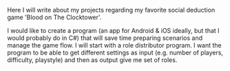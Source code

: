 Here I will write about my projects regarding my favorite social deduction game 'Blood on The Clocktower'.

I would like to create a program (an app for Android & iOS ideally, but that I would probably do in C#) that will save time preparing scenarios and manage the game flow.
I will start with a role distributor program. I want the program to be able to get different settings as input (e.g. number of players, difficulty, playstyle) and then as output give me set of roles.
